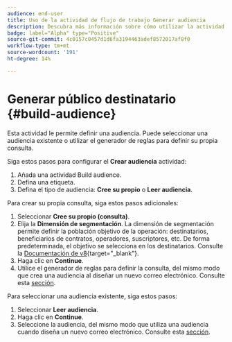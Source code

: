 ```yaml
---
audience: end-user
title: Uso de la actividad de flujo de trabajo Generar audiencia
description: Descubra más información sobre cómo utilizar la actividad del flujo de trabajo Crear audiencia
badge: label="Alpha" type="Positive"
source-git-commit: 4c0157c0457d1d6fa3194463adef8572017af8f0
workflow-type: tm+mt
source-wordcount: '191'
ht-degree: 14%

---
```



# Generar público destinatario {#build-audience}

Esta actividad le permite definir una audiencia. Puede seleccionar una audiencia existente o utilizar el generador de reglas para definir su propia consulta.

<!--
The **Build audience** activity can be placed at the beginning of the workflow or after any other activity. Any activity can be placed after the **Build audience**.
-->

Siga estos pasos para configurar el **Crear audiencia** actividad:

1. Añada una actividad Build audience.
1. Defina una etiqueta.
1. Defina el tipo de audiencia: **Cree su propio** o **Leer audiencia**.

Para crear su propia consulta, siga estos pasos adicionales:

1. Seleccionar **Cree su propio (consulta)**.
1. Elija la **Dimensión de segmentación**. La dimensión de segmentación permite definir la población objetivo de la operación: destinatarios, beneficiarios de contratos, operadores, suscriptores, etc. De forma predeterminada, el objetivo se selecciona en los destinatarios. Consulte la [Documentación de v8](https://experienceleague.adobe.com/docs/campaign/automation/workflows/introduction/wf-type/targeting-workflows.html#targeting-and-filtering-dimensions){target="_blank"}.
1. Haga clic en **Continue**.
1. Utilice el generador de reglas para definir la consulta, del mismo modo que crea una audiencia al diseñar un nuevo correo electrónico. Consulte esta [sección](../../audience/segment-builder.md).

Para seleccionar una audiencia existente, siga estos pasos:

1. Seleccionar **Leer audiencia**.
1. Haga clic en **Continue**.
1. Seleccione la audiencia, del mismo modo que utiliza una audiencia cuando diseña un nuevo correo electrónico. Consulte esta [sección](../../audience/add-audience.md).
